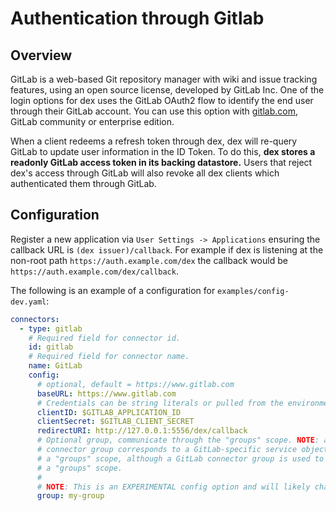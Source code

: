 # Authentication through Gitlab

## Overview

GitLab is a web-based Git repository manager with wiki and issue tracking features, using an open source license, developed by GitLab Inc. One of the login options for dex uses the GitLab OAuth2 flow to identify the end user through their GitLab account. You can use this option with [gitlab.com](gitlab.com), GitLab community or enterprise edition.

When a client redeems a refresh token through dex, dex will re-query GitLab to update user information in the ID Token. To do this, __dex stores a readonly GitLab access token in its backing datastore.__ Users that reject dex's access through GitLab will also revoke all dex clients which authenticated them through GitLab.

## Configuration

Register a new application via `User Settings -> Applications` ensuring the callback URL is `(dex issuer)/callback`. For example if dex is listening at the non-root path `https://auth.example.com/dex` the callback would be `https://auth.example.com/dex/callback`.

The following is an example of a configuration for `examples/config-dev.yaml`:

```yaml
connectors:
  - type: gitlab
    # Required field for connector id.
    id: gitlab
    # Required field for connector name.
    name: GitLab
    config:
      # optional, default = https://www.gitlab.com
      baseURL: https://www.gitlab.com
      # Credentials can be string literals or pulled from the environment.  
      clientID: $GITLAB_APPLICATION_ID
      clientSecret: $GITLAB_CLIENT_SECRET
      redirectURI: http://127.0.0.1:5556/dex/callback
      # Optional group, communicate through the "groups" scope. NOTE: a GitLab
      # connector group corresponds to a GitLab-specific service object and not
      # a "groups" scope, although a GitLab connector group is used to retrieve
      # a "groups" scope.
      #
      # NOTE: This is an EXPERIMENTAL config option and will likely change.
      group: my-group
```
